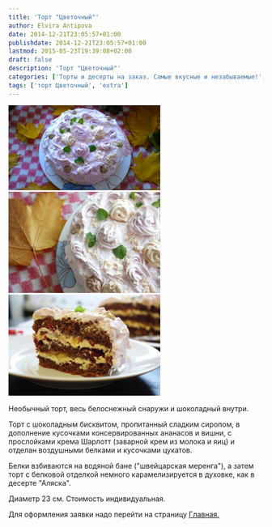 ```yaml
---
title: 'Торт "Цветочный"'
author: Elvira Antipova
date: 2014-12-21T23:05:57+01:00
publishdate: 2014-12-21T23:05:57+01:00
lastmod: 2015-05-23T19:39:08+02:00
draft: false
description: 'Торт "Цветочный"'
categories: ['Торты и десерты на заказ. Самые вкусные и незабываемые!', 'Limited edition posts']
tags: ['торт Цветочный', 'extra']
---
```



[![wpid-img_20141008_113217.jpg](wpid-img_20141008_113217-300x168.jpg)](wpid-img_20141008_113217.jpg) [![IMG_1273](IMG_12731-300x200.jpg)](IMG_12731.jpg) [![IMG_1311](IMG_1311-300x200.jpg)](IMG_1311.jpg)
 
Необычный торт, весь белоснежный снаружи и шоколадный внутри.
 
Торт с шоколадным бисквитом, пропитанный сладким сиропом, в дополнение кусочками консервированных ананасов и вишни, с прослойками крема Шарлотт (заварной крем из молока и яиц) и отделан воздушными белками и кусочками цукатов.
 
Белки взбиваются на водяной бане ("швейцарская меренга"), а затем торт с белковой отделкой немного карамелизируется в духовке, как в десерте "Аляска".
 
Диаметр 23 см. Стоимость индивидуальная.
 
Для оформления заявки надо перейти на страницу [Главная.](../-s)

